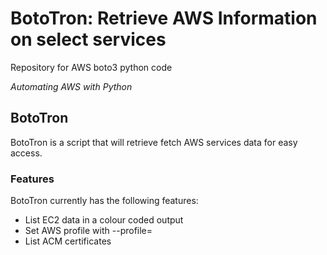 # BotoTron: Retrieve AWS Information on select services 

Repository for AWS boto3 python code

*Automating AWS with Python*

## BotoTron

BotoTron is a script that will retrieve fetch AWS services data for easy access.

### Features

BotoTron currently has the following features:

- List EC2 data in a colour coded output
- Set AWS profile with --profile=<profilename>
- List ACM certificates